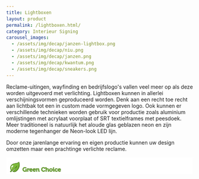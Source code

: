 ```yaml
---
title: Lightboxen
layout: product
permalink: /lightboxen.html/
category: Interieur Signing
carousel_images:
  - /assets/img/decap/janzen-lightbox.png
  - /assets/img/decap/niu.png
  - /assets/img/decap/janzen.png
  - /assets/img/decap/kwantum.png
  - /assets/img/decap/sneakers.png
---
```

Reclame-uitingen, wayfinding en bedrijfslogo's vallen veel meer op als deze worden uitgevoerd met verlichting. Lightboxen kunnen in allerlei verschijningsvormen geproduceerd worden. Denk aan een recht toe recht aan lichtbak tot een in custom made vormgegeven logo. Ook kunnen er verschillende technieken worden gebruik voor productie zoals aluminium omlijstingen met acrylaat voorplaat of SRT textielframes met peesdoek. Meer traditioneel is natuurlijk het aloude glas geblazen neon en zijn moderne tegenhanger de Neon-look LED lijn.

Door onze jarenlange ervaring en eigen productie kunnen uw design omzetten maar een prachtinge verlichte reclame.

![](/assets/img/decap/blaadje-groen-2.png)
